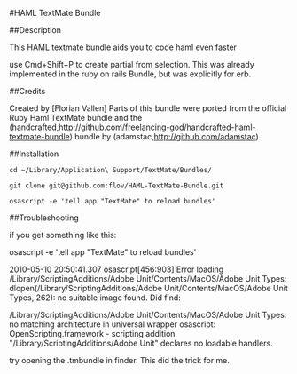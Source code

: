 #HAML TextMate Bundle

##Description

This HAML textmate bundle aids you to code haml even faster

use Cmd+Shift+P to create partial from selection.
This was already implemented in the ruby on rails Bundle, but was explicitly for erb.

##Credits

Created by [Florian Vallen]
Parts of this bundle were ported from the official Ruby Haml TextMate bundle and the (handcrafted,http://github.com/freelancing-god/handcrafted-haml-textmate-bundle) bundle by (adamstac,http://github.com/adamstac).

##Installation

`cd ~/Library/Application\ Support/TextMate/Bundles/`

`git clone git@github.com:flov/HAML-TextMate-Bundle.git`

`osascript -e 'tell app "TextMate" to reload bundles'`

##Troubleshooting

if you get something like this:

osascript -e 'tell app "TextMate" to reload bundles'

2010-05-10 20:50:41.307 osascript[456:903] Error loading /Library/ScriptingAdditions/Adobe Unit/Contents/MacOS/Adobe Unit Types:  dlopen(/Library/ScriptingAdditions/Adobe Unit/Contents/MacOS/Adobe Unit Types, 262): no suitable image found.  Did find:

/Library/ScriptingAdditions/Adobe Unit/Contents/MacOS/Adobe Unit Types: no matching architecture in universal wrapper
osascript: OpenScripting.framework - scripting addition "/Library/ScriptingAdditions/Adobe Unit" declares no loadable handlers.


try opening the .tmbundle in finder. This did the trick for me.
